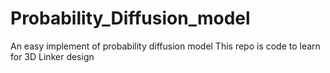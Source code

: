 # Probability_Diffusion_model
An easy implement of probability diffusion model
This repo is code to learn for 3D Linker design
